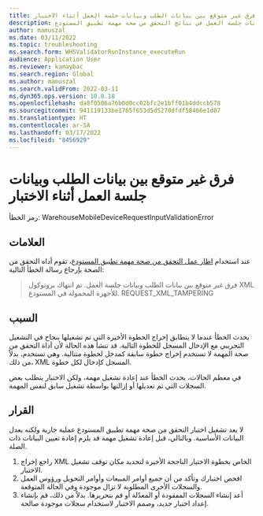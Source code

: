 ```yaml
---
title: فرق غير متوقع بين بيانات الطلب وبيانات جلسة العمل أثناء الاختبار
description: حدث فرق غير متوقع بين بيانات الطلب وبيانات جلسة العمل في نتائج التحقق من صحة مهمة تطبيق المستودع.
author: mamuszal
ms.date: 03/11/2022
ms.topic: troubleshooting
ms.search.form: WHSValidatorRunInstance_executeRun
audience: Application User
ms.reviewer: kamaybac
ms.search.region: Global
ms.author: mamuszal
ms.search.validFrom: 2022-03-11
ms.dyn365.ops.version: 10.0.18
ms.openlocfilehash: da8f0506a76b0d0cc02bfc2e1bff01b4ddccb578
ms.sourcegitcommit: 941119133be1765f653d5d5270dfdf58466e1d07
ms.translationtype: HT
ms.contentlocale: ar-SA
ms.lasthandoff: 03/17/2022
ms.locfileid: "8456929"
---
```

# <a name="unexpected-difference-between-request-and-session-data-during-testing"></a>فرق غير متوقع بين بيانات الطلب وبيانات جلسة العمل أثناء الاختبار

رمز الخطأ: WarehouseMobileDeviceRequestInputValidationError

## <a name="symptoms"></a>العلامات

عند استخدام [اطار عمل التحقق من صحة مهمة تطبيق المستودع](/dynamics365-release-plan/2019wave2/dynamics365-supply-chain-management/warehouse-app-task-validation-rsat)، تقوم أداه التحقق من الصحة بإرجاع رسالة الخطأ التالية:

> فرق غير متوقع بين بيانات الطلب وبيانات جلسة العمل. تم انتهاك بروتوكول XML للأجهزة المحمولة في المستودع. REQUEST_XML_TAMPERING

## <a name="cause"></a>السبب

يحدث الخطأ عندما لا يتطابق إخراج الخطوة الأخيرة التي تم تشغيلها بنجاح في التشغيل التجريبي مع الإدخال المسجل للخطوة التالية. قد تنشأ هذه الحالة لأن أداة التحقق من صحة المهمة لا تستخدم إخراج خطوة سابقة كمدخل لخطوة متتالية. وهي تستخدم، بدلاً من ذلك، XML المسجل كإدخال لكل خطوة.

في معظم الحالات، يحدث الخطأ عند إعادة تشغيل مهمة، ولكن الاختبار يتطلب بعض السجلات التي تم تعديلها أو إزالتها بواسطة تشغيل سابق لنفس المهمة.

## <a name="resolution"></a>القرار

لا يعد تشغيل اختبار التحقق من صحة مهمة تطبيق المستودع عملية جارية ولكنه يعدل البيانات الأساسية. وبالتالي، قبل إعادة تشغيل مهمة قد يلزم إعادة تعيين البيانات ذات الصلة.

1. راجع إخراج XML الخاص بخطوة الاختبار الناجحة الأخيرة لتحديد مكان توقف تشغيل الاختبار.
1. افحص اختبارك وتأكد من أن جميع أوامر المبيعات وأوامر التحويل ورؤوس العمل والسجلات الأخرى المطلوبة لا تزال موجودة وفي الحالة المتوقعة.
1. أعد إنشاء السجلات المفقودة أو المعدّلة أو قم بتحريرها. بدلاً من ذلك، قم بإنشاء إعداد اختبار جديد، وصمم الاختبار لاستخدام سجلات موجودة صالحة.
